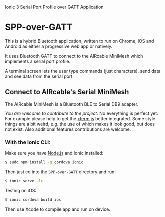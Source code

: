 Ionic 3 Serial Port Profile over GATT Application

# SPP-over-GATT

This is a hybrid Bluetooth application, written to run on Chrome, iOS and Android as either a progressive web app or natively.

It uses Bluetooth GATT to connect to the AIRcable MiniMesh which implements a serial port profile.

A terminal screen lets the user type commands (just characters), send data and see data from the serial port.

## Connect to AIRcable's Serial MiniMesh

The AIRcable MiniMesh is a Bluetooth BLE to Serial DB9 adapter. 

*You are welcome to contribute to the project.* No everything is perfect yet.
For example please help to get the [xterm.js](https://github.com/sourcelair/xterm.js) better integrated. 
Some style things are a bit weird, e.g. the use of <ion-textbox> which makes it look good, but does not exist.
Also additional features contributions are welcome.


### With the Ionic CLI:

Make sure you have [Node.js](https://nodejs.org) and Ionic installed:
```bash
$ sudo npm install -g cordova ionic
```

Then just cd into the `SPP-over-GATT` directory and run:
```bash
$ ionic serve -lc
```

Testing on iOS:

```bash
$ ionic cordova build ios
```

Then use Xcode to compile app and run on device.